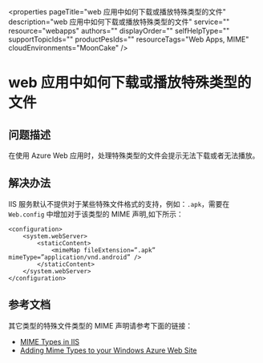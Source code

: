 <properties
	pageTitle="web 应用中如何下载或播放特殊类型的文件"
	description="web 应用中如何下载或播放特殊类型的文件"
	service=""
	resource="webapps"
	authors=""
	displayOrder=""
	selfHelpType=""
    supportTopicIds=""
    productPesIds=""
    resourceTags="Web Apps, MIME"​
    cloudEnvironments="MoonCake" />
<tags
	ms.service="app-service-web-aog"
	ms.date=""
	wacn.date="1/20/2017" />
# web 应用中如何下载或播放特殊类型的文件

## **问题描述**

在使用 Azure Web 应用时，处理特殊类型的文件会提示无法下载或者无法播放。

## **解决办法**

IIS 服务默认不提供对于某些特殊文件格式的支持，例如：`.apk`，需要在 `Web.config` 中增加对于该类型的 MIME 声明,如下所示：

	<configuration>
		<system.webServer>
			<staticContent>
				<mimeMap fileExtension=”.apk” mimeType=”application/vnd.android” />
			</staticContent>
		</system.webServer>
	</configuration>

## **参考文档**

其它类型的特殊文件类型的 MIME 声明请参考下面的链接：<br>
- [MIME Types in IIS](https://msdn.microsoft.com/en-us/library/bb742440.aspx)<br>
- [Adding Mime Types to your Windows Azure Web Site](https://blogs.iis.net/richma/adding-mime-types-to-your-windows-azure-web-site)


